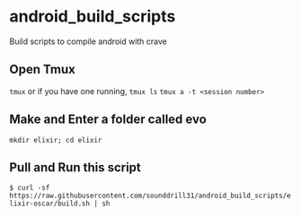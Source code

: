 # android_build_scripts
Build scripts to compile android with crave

## Open Tmux

```tmux```
or if you have one running,
```tmux ls```
```tmux a -t <session number>```

## Make and Enter a folder called evo
```mkdir elixir; cd elixir```

## Pull and Run this script
```$ curl -sf https://raw.githubusercontent.com/sounddrill31/android_build_scripts/elixir-oscar/build.sh | sh```
